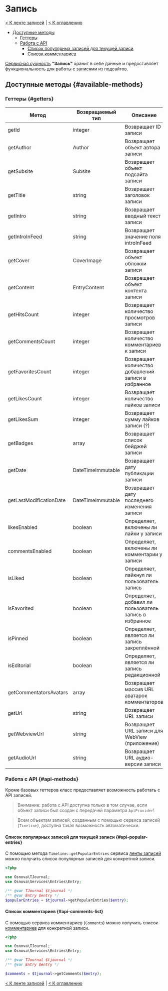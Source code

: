 # Запись

[< К ленте записей](timeline.md) | [< К оглавлению](readme.md)

- [Доступные методы](#available-methods)
    - [Геттеры](#getters)
    - [Работа с API](#api-methods)
        - [Список популярных записей для текущей записи](#api-popular-entries)
        - [Список комментариев](#api-comments-list)

[Сервисная сущность](entities.md) **"Запись"** хранит в себе данные и 
предоставляет функциональность для работы с записями из подсайтов.

## Доступные методы {#available-methods}

### Геттеры {#getters}

| Метод                   | Возвращаемый тип  | Описание                                               |
|-------------------------|-------------------|--------------------------------------------------------|
| getId                   | integer           | Возвращает ID записи                                   |
| getAuthor               | Author            | Возвращает объект автора записи                        |
| getSubsite              | Subsite           | Возвращает объект подсайта записи                      |
| getTitle                | string            | Возвращает заголовок записи                            |
| getIntro                | string            | Возвращает вводный текст записи                        |
| getIntroInFeed          | string            | Возвращает значение поля introInFeed                   |
| getCover                | CoverImage        | Возвращает объект обложки записи                       |
| getContent              | EntryContent      | Возвращает объект контента записи                      |
| getHitsCount            | integer           | Возвращает количество просмотров записи                |
| getCommentsCount        | integer           | Возвращает количество комментариев к записи            |
| getFavoritesCount       | integer           | Возвращает количество добавлений записи в избранное    |
| getLikesCount           | integer           | Возвращает количество лайков записи                    |
| getLikesSum             | integer           | Возвращает сумму лайков записи (?)                     |
| getBadges               | array             | Возвращает список бейджей записи                       |
| getDate                 | DateTimeImmutable | Возвращает дату публикации записи                      |
| getLastModificationDate | DateTimeImmutable | Возвращает дату последнего изменения записи            |
| likesEnabled            | boolean           | Определяет, включены ли лайки у записи                 |
| commentsEnabled         | boolean           | Определяет, включены ли комментарии у записи           |
| isLiked                 | boolean           | Определяет, лайкнул ли пользователь запись             |
| isFavorited             | boolean           | Определяет, добавил ли пользователь запись в избранное |
| isPinned                | boolean           | Определяет, является ли запись закреплённой            |
| isEditorial             | boolean           | Определяет, является ли запись редакционной            |
| getCommentatorsAvatars  | array             | Возвращает массив URL аватарок комментаторов           |
| getUrl                  | string            | Возвращает URL записи                                  |
| getWebviewUrl           | string            | Возвращает URL записи для WebView (приложение)         |
| getAudioUrl             | string            | Возвращает URL аудио-версии записи                     |

### Работа с API {#api-methods}

Кроме базовых геттеров класс предоставляет возможность работать с API записей.

> Внимание: работа с API доступна только в том случае, если объект записи
> был создан с передачей параметра `ApiProvider`!

> Всем объектам записей, созданным с помощью сервиса записей (`Timeline`),
> доступна такая возможность автоматически.

#### Список популярных записей для текущей записи {#api-popular-entries}

С помощью метода `Timeline::getPopularEntries` сервиса [ленты записей](timeline.md)
можно получить список популярных записей для конкретной записи.

```php
<?php

use Osnova\TJournal;
use Osnova\Services\Entries\Entry;

/** @var TJournal $tjournal */
/** @var Entry $entry */
$popularEntries = $tjournal->getPopularEntries($entry);
```

#### Список комментариев {#api-comments-list}

С помощью сервиса комментариев (`Comments`) можно получить список [комментариев](comment.md) для конкретной записи.

```php
<?php

use Osnova\TJournal;
use Osnova\Services\Entries\Entry;

/** @var TJournal $tjournal */
/** @var Entry $entry */

$comments = $tjournal->getComments($entry);
```

[< К ленте записей](timeline.md) | [< К оглавлению](readme.md)

